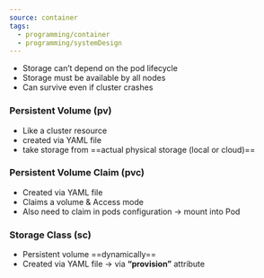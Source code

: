 ```yaml
---
source: container
tags:
  - programming/container
  - programming/systemDesign
---
```

- Storage can’t depend on the pod lifecycle
- Storage must be available by all nodes
- Can survive even if cluster crashes

### Persistent Volume (pv)
-   Like a cluster resource
-   created via YAML file
-   take storage from ==actual physical storage (local or cloud)==

### Persistent Volume Claim (pvc)
-   Created via YAML file
-   Claims a volume & Access mode
-   Also need to claim in pods configuration → mount into Pod

### Storage Class (sc)
-   Persistent volume ==dynamically==
-   Created via YAML file → via **“provision”** attribute